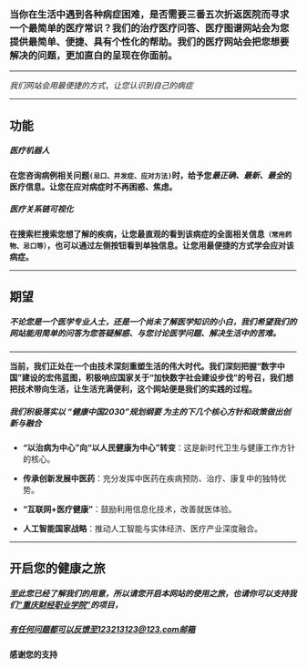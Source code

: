 ### 当你在生活中遇到各种病症困难，是否需要三番五次折返医院而寻求一个最简单的医疗常识？我们的治疗医疗问答、医疗图谱网站会为您提供最简单、便捷、具有个性化的帮助。我们的医疗网站会把您想要解决的问题，更加直白的呈现在你面前。

---

$我们网站会用最便捷的方式，让您认识到自己的病症$

---

## 功能

##### 医疗机器人

**在您咨询病例相关问题`(忌口、并发症、应对方法)`时，给予您*最正确、最新、最全*的医疗信息。让您在应对病症时不再困惑、焦虑。**

##### 医疗关系链可视化

**在搜索栏搜索您想了解的疾病，让您最直观的看到该病症的全面相关信息`（常用药物、忌口等）`，也可以通过左侧按钮看到单独信息。让您用最便捷的方式学会应对该病症。**

---

## 期望

##### 不论您是一个医学专业人士，还是一个尚未了解医学知识的小白，我们希望我们的网站能用简单的问答为您答疑解惑、与您讨论医学问题、解决生活中的苦难。

---

**当前，我们正处在一个由技术深刻重塑生活的伟大时代。我们深刻把握“数字中国”建设的宏伟蓝图，积极响应国家关于“加快数字社会建设步伐”的号召，我们想把技术带向生活，让生活充满便利，这个网站便是我们的实践的过程。**

##### 我们积极落实以  “健康中国2030”规划纲要  为主的下几个核心方针和政策做出创新与融合

- **“以治病为中心”向“以人民健康为中心”转变**：这是新时代卫生与健康工作方针的核心。

- **传承创新发展中医药**：充分发挥中医药在疾病预防、治疗、康复中的独特优势。

- **“互联网+医疗健康”**：鼓励利用信息化技术，改善就医体验。

- **人工智能国家战略**：推动人工智能与实体经济、医疗产业深度融合。

---

## 开启您的健康之旅

##### 至此您已经了解我们的用意，所以请您开启本网站的使用之旅，也请你可以支持我们<u>*“重庆财经职业学院”*</u>的项目，

##### 有任何问题都可以反馈至123213123@123.com邮箱

#### 感谢您的支持
